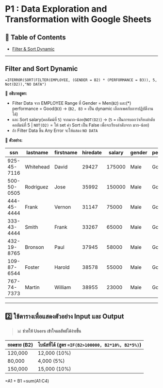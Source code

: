 # P1 : Data Exploration and Transformation with Google Sheets

## 📌 Table of Contents
- [Filter & Sort Dynamic](#filter-and-sort-dynamic)
---

## Filter and Sort Dynamic
```excel
=IFERROR(SORT(FILTER(EMPLOYEE, (GENDER = B2) * (PERFORMANCE = B3)), 5, Not(D2)),"NO DATA")
```
📌 **อธิบายสูตร:**  
- Filter Data จาก EMPLOYEE Range ที่ Gender = Men(`B2`) และ(*) performance = Good(`B3`) -> (`B2, B3` = เป็น dynamic เลือกเพศกับการปฏิบัตืงานได้)
- และ Sort salary(คอลัมน์ที่ `5`) จากมาก-น้อย(`NOT(D2)`) -> (`5` = เป็นการบอกว่าเรียงลำดับคอลัมน์ที่ 5 | `NOT(D2)` = ให้ set ค่า Sort เป็น False เพื่อจะเรียงลำดับจาก มาก-น้อย)
- ถ้า Filter Data ขึ้น Any Error จะให้แสดง `NO DATA`

📌 **ตัวอย่าง:**  

| ssn         | lastname  | firstname | hiredate | salary | gender | performance |
|-------------|-----------|-----------|----------|--------|--------|-------------|
| 925-45-7116 | Whitehead | David     | 29427    | 175000 | Male   | Good        |
| 500-50-0505 | Rodriguez | Jose      | 35992    | 150000 | Male   | Good        |
| 444-45-4444 | Frank     | Vernon    | 31147    | 75000  | Male   | Good        |
| 333-43-4444 | Smith     | Frank     | 33267    | 65000  | Male   | Good        |
| 432-19-8765 | Bronson   | Paul      | 37945    | 58000  | Male   | Good        |
| 109-87-6544 | Foster    | Harold    | 38578    | 55000  | Male   | Good        |
| 767-74-7373 | Martin    | William   | 38955    | 23000  | Male   | Good        |

---

## **2️⃣ ใช้ตารางเพื่อแสดงตัวอย่าง Input และ Output**  
> 📊 **ช่วยให้ Users เข้าใจผลลัพธ์ได้ง่ายขึ้น**  

| ยอดขาย (B2) | โบนัสที่ได้ (สูตร `=IF(B2>100000, B2*10%, B2*5%)`) |
|-------------|-------------------------------------|
| 120,000     | 12,000 (10%) |
| 80,000      | 4,000 (5%) |
| 150,000     | 15,000 (10%) |

=A1 + B1
=sum(A1:C4)


